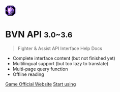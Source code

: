 <!-- _coverpage.md -->

![logo](../favicon.png)

# BVN API <small>3.0~3.6</small>

> Fighter & Assist API Interface Help Docs

- Complete interface content (but not finished yet)
- Multilingual support (but too lazy to translate)
- Multi-page query function
- Offline reading

[Game Official Website](http://bbs.1212321.com/)
[Start using](#fighter-amp-assist-api-interface-help-docs)
